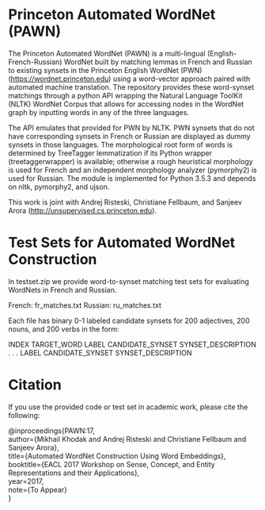 # Princeton Automated WordNet (PAWN)

The Princeton Automated WordNet (PAWN) is a multi-lingual (English-French-Russian) WordNet built by matching lemmas in French and Russian to existing synsets in the Princeton English WordNet (PWN) (https://wordnet.princeton.edu) using a word-vector approach paired with automated machine translation. The repository provides these word-synset matchings through a python API wrapping the Natural Language ToolKit (NLTK) WordNet Corpus that allows for accessing nodes in the WordNet graph by inputting words in any of the three languages. 

The API emulates that provided for PWN by NLTK. PWN synsets that do not have corresponding synsets in French or Russian are displayed as dummy synsets in those languages. The morphological root form of words is determined by TreeTagger lemmatization if its Python wrapper (treetaggerwrapper) is available; otherwise a rough heuristical morphology is used for French and an independent morphology analyzer (pymorphy2) is used for Russian. The module is implemented for Python 3.5.3 and depends on nltk, pymorphy2, and ujson.

This work is joint with Andrej Risteski, Christiane Fellbaum, and Sanjeev Arora (http://unsupervised.cs.princeton.edu).

# Test Sets for Automated WordNet Construction

In testset.zip we provide word-to-synset matching test sets for evaluating WordNets in French and Russian.

French: fr_matches.txt
Russian: ru_matches.txt

Each file has binary 0-1 labeled candidate synsets for 200 adjectives, 200 nouns, and 200 verbs in the form:

INDEX	TARGET_WORD
LABEL	CANDIDATE_SYNSET	SYNSET_DESCRIPTION
.
.
.
LABEL	CANDIDATE_SYNSET	SYNSET_DESCRIPTION

# Citation

If you use the provided code or test set in academic work, please cite the following:

@inproceedings{PAWN:17,  
	author={Mikhail Khodak and Andrej Risteski and Christiane Fellbaum and Sanjeev Arora},  
	title={Automated WordNet Construction Using Word Embeddings},  
	booktitle={EACL 2017 Workshop on Sense, Concept, and Entity Representations and their Applications},  
	year=2017,  
	note={To Appear}  	
}
